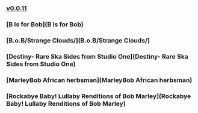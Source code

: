 ### [v0.0.11](https://github.com/littleflute/BobMarley/edit/master/README.md)
### [B Is for Bob](B Is for Bob)
### [B.o.B/Strange Clouds/](B.o.B/Strange Clouds/)
### [Destiny- Rare Ska Sides from Studio One](Destiny- Rare Ska Sides from Studio One)
### [MarleyBob African herbsman](MarleyBob African herbsman)
### [Rockabye Baby! Lullaby Renditions of Bob Marley](Rockabye Baby! Lullaby Renditions of Bob Marley)
